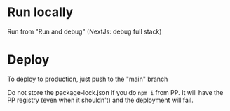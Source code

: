 # Run locally

Run from "Run and debug" (NextJs: debug full stack)

# Deploy

To deploy to production, just push to the "main" branch

Do not store the package-lock.json if you do `npm i` from PP. It will have the
PP registry (even when it shouldn't) and the deployment will fail.
